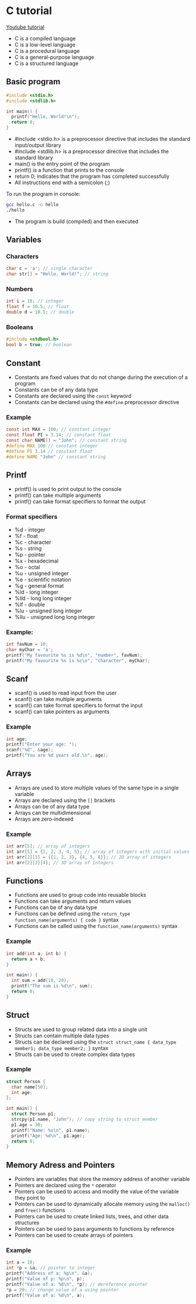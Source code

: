# C tutorial

[Youtube tutorial](https://www.youtube.com/watch?v=KJgsSFOSQv0&t=31s)

- C is a compiled language
- C is a low-level language
- C is a procedural language
- C is a general-purpose language
- C is a structured language

## Basic program

```c
#include <stdio.h>
#include <stdlib.h>

int main() {
  printf("Hello, World!\n");
  return 0;
}
```

- #include <stdio.h> is a preprocessor directive that includes the standard input/output library
- #include <stdlib.h> is a preprocessor directive that includes the standard library
- main() is the entry point of the program
- printf() is a function that prints to the console
- return 0; indicates that the program has completed successfully
- All instructions end with a semicolon (;)

To run the program in console:

```bash
gcc hello.c -o hello
./hello
```

- The program is build (compiled) and then executed

## Variables

### Characters

```c
char c = 'a'; // single character
char str[] = "Hello, World!"; // string
```

### Numbers

```c
int i = 10; // integer
float f = 10.5; // float
double d = 10.5; // double
```

### Booleans

```c
#include <stdbool.h>
bool b = true; // boolean
```

## Constant

- Constants are fixed values that do not change during the execution of a program
- Constants can be of any data type
- Constants are declared using the `const` keyword
- Constants can be declared using the `#define` preprocessor directive

### Example

```c
const int MAX = 100; // constant integer
const float PI = 3.14; // constant float
const char NAME[] = "John"; // constant string
#define MAX 100 // constant integer
#define PI 3.14 // constant float
#define NAME "John" // constant string
```

## Printf

- printf() is used to print output to the console
- printf() can take multiple arguments
- printf() can take format specifiers to format the output

### Format specifiers

- %d - integer
- %f - float
- %c - character
- %s - string
- %p - pointer
- %x - hexadecimal
- %o - octal
- %u - unsigned integer
- %e - scientific notation
- %g - general format
- %ld - long integer
- %lld - long long integer
- %lf - double
- %lu - unsigned long integer
- %llu - unsigned long long integer

### Example:

```c
int favNum = 10;
char myChar = 'a';
printf("My favourite %s is %d\n", "number", favNum);
printf("My favourite %s is %c\n", "character", myChar);
```

## Scanf

- scanf() is used to read input from the user
- scanf() can take multiple arguments
- scanf() can take format specifiers to format the input
- scanf() can take pointers as arguments

### Example

```c
int age;
printf("Enter your age: ");
scanf("%d", &age);
printf("You are %d years old.\n", age);
```

## Arrays

- Arrays are used to store multiple values of the same type in a single variable
- Arrays are declared using the `[]` brackets
- Arrays can be of any data type
- Arrays can be multidimensional
- Arrays are zero-indexed

### Example

```c
int arr[5]; // array of integers
int arr[5] = {1, 2, 3, 4, 5}; // array of integers with initial values
int arr[2][3] = {{1, 2, 3}, {4, 5, 6}}; // 2D array of integers
int arr[2][3][4]; // 3D array of integers
```

## Functions

- Functions are used to group code into reusable blocks
- Functions can take arguments and return values
- Functions can be of any data type
- Functions can be defined using the `return_type function_name(arguments) { code }` syntax
- Functions can be called using the `function_name(arguments)` syntax

### Example

```c
int add(int a, int b) {
  return a + b;
}

int main() {
  int sum = add(10, 20);
  printf("The sum is %d\n", sum);
  return 0;
}
```

## Struct

- Structs are used to group related data into a single unit
- Structs can contain multiple data types
- Structs can be declared using the `struct struct_name { data_type member1; data_type member2; }` syntax
- Structs can be used to create complex data types

### Example

```c
struct Person {
  char name[50];
  int age;
};

int main() {
  struct Person p1;
  strcpy(p1.name, "John"); // copy string to struct member
  p1.age = 30;
  printf("Name: %s\n", p1.name);
  printf("Age: %d\n", p1.age);
  return 0;
}
```

## Memory Adress and Pointers

- Pointers are variables that store the memory address of another variable
- Pointers are declared using the `*` operator
- Pointers can be used to access and modify the value of the variable they point to
- Pointers can be used to dynamically allocate memory using the `malloc()` and `free()` functions
- Pointers can be used to create linked lists, trees, and other data structures
- Pointers can be used to pass arguments to functions by reference
- Pointers can be used to create arrays of pointers

### Example

```c
int a = 10;
int *p = &a; // pointer to integer
printf("Address of a: %p\n", &a);
printf("Value of p: %p\n", p);
printf("Value of a: %d\n", *p); // dereference pointer
*p = 20; // change value of a using pointer
printf("Value of a: %d\n", a);
```
